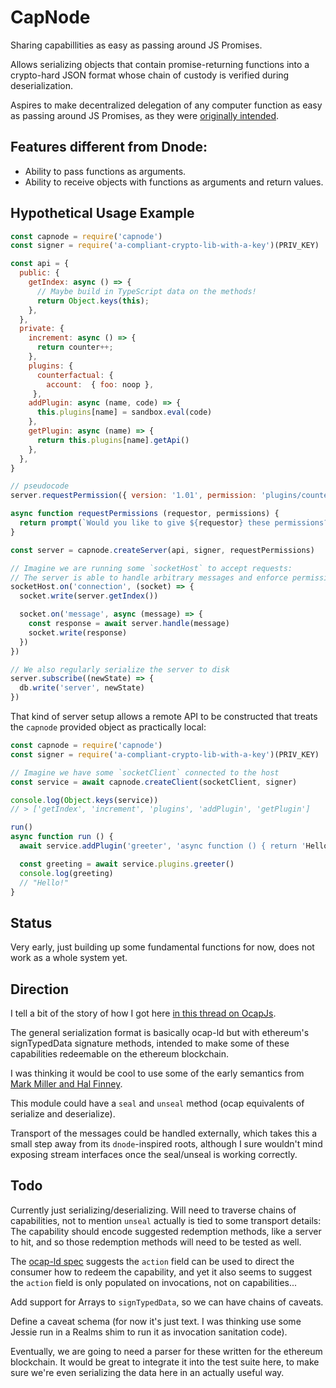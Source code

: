 # CapNode

Sharing capabillities as easy as passing around JS Promises.

Allows serializing objects that contain promise-returning functions into a crypto-hard JSON format whose chain of custody is verified during deserialization.

Aspires to make decentralized delegation of any computer function as easy as passing around JS Promises, as they were [originally intended](http://www.erights.org/talks/promises/).

## Features different from Dnode:

- Ability to pass functions as arguments.
- Ability to receive objects with functions as arguments and return values.

## Hypothetical Usage Example

```javascript
const capnode = require('capnode')
const signer = require('a-compliant-crypto-lib-with-a-key')(PRIV_KEY)

const api = {
  public: {
    getIndex: async () => {
      // Maybe build in TypeScript data on the methods!
      return Object.keys(this);
    },
  },
  private: {
    increment: async () => {
      return counter++;
    },
    plugins: {
      counterfactual: {
        account:  { foo: noop },
     },
    addPlugin: async (name, code) => {
      this.plugins[name] = sandbox.eval(code)
    },
    getPlugin: async (name) => {
      return this.plugins[name].getApi()
    },
  },
}

// pseudocode
server.requestPermission({ version: '1.01', permission: 'plugins/counterfactual/account'} )

async function requestPermissions (requestor, permissions) {
  return prompt(`Would you like to give ${requestor} these permissions?: ${permissions}`)
}

const server = capnode.createServer(api, signer, requestPermissions)

// Imagine we are running some `socketHost` to accept requests:
// The server is able to handle arbitrary messages and enforce permissions:
socketHost.on('connection', (socket) => {
  socket.write(server.getIndex())

  socket.on('message', async (message) => {
    const response = await server.handle(message)
    socket.write(response)
  })
})

// We also regularly serialize the server to disk
server.subscribe((newState) => {
  db.write('server', newState)
})
```

That kind of server setup allows a remote API to be constructed that treats the `capnode` provided object as practically local:

```javascript
const capnode = require('capnode')
const signer = require('a-compliant-crypto-lib-with-a-key')(PRIV_KEY)

// Imagine we have some `socketClient` connected to the host
const service = await capnode.createClient(socketClient, signer)

console.log(Object.keys(service))
// > ['getIndex', 'increment', 'plugins', 'addPlugin', 'getPlugin']

run()
async function run () {
  await service.addPlugin('greeter', 'async function () { return 'Hello!'  })')

  const greeting = await service.plugins.greeter()
  console.log(greeting)
  // "Hello!"
}
```

## Status

Very early, just building up some fundamental functions for now, does not work as a whole system yet.

## Direction

I tell a bit of the story of how I got here [in this thread on OcapJs](https://ocapjs.org/t/hi-there-brief-introduction/64).

The general serialization format is basically ocap-ld but with ethereum's signTypedData signature methods, intended to make some of these capabilities redeemable on the ethereum blockchain.

I was thinking it would be cool to use some of the early semantics from [Mark Miller and Hal Finney](https://ocapjs.org/t/abstracting-crypto-into-builtin-ocap-abstractions/55).

This module could have a `seal` and `unseal` method (ocap equivalents of serialize and deserialize).

Transport of the messages could be handled externally, which takes this a small step away from its `dnode`-inspired roots, although I sure wouldn't mind exposing stream interfaces once the seal/unseal is working correctly.


## Todo

Currently just serializing/deserializing. Will need to traverse chains of capabilities, not to mention `unseal` actually is tied to some transport details: The capability should encode suggested redemption methods, like a server to hit, and so those redemption methods will need to be tested as well.

The [ocap-ld spec](https://w3c-ccg.github.io/ocap-ld/#actions) suggests the `action` field can be used to direct the consumer how to redeem the capability, and yet it also seems to suggest the `action` field is only populated on invocations, not on capabilities...

Add support for Arrays to `signTypedData`, so we can have chains of caveats.

Define a caveat schema (for now it's just text. I was thinking use some Jessie run in a Realms shim to run it as invocation sanitation code).

Eventually, we are going to need a parser for these written for the ethereum blockchain. It would be great to integrate it into the test suite here, to make sure we're even serializing the data here in an actually useful way.


